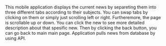 This mobile application displays the current news by separeting them into three different tabs according to their subjects. You can swap tabs by clicking on them or simply just scrolling left or right. 
Furtheremore, the page is scrollable up or down. You can click the new to see more detailed description about that spesific new. Then by clicking the back button, you can go back to main main page.
Application pulls news from database by using API.
